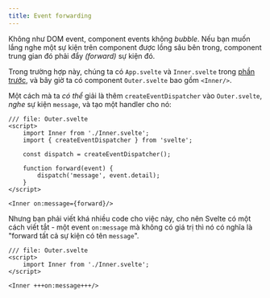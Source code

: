 ```yaml
---
title: Event forwarding
---
```


<!-- FIXME: Need link for "bubble" -->
Không như DOM event, component events không _bubble_. Nếu bạn muốn lắng nghe một sự kiện trên component được lồng sâu bên trong, component trung gian đó phải đẩy _(forward)_ sự kiện đó.

Trong trường hợp này, chúng ta có `App.svelte` và `Inner.svelte` trong [phần trước](/tutorial/component-events), và bây giờ ta có component `Outer.svelte` bao gồm `<Inner/>`.

Một cách mà ta _có thể_ giải là thêm `createEventDispatcher` vào `Outer.svelte`, _nghe_ sự kiện `message`, và tạo một handler cho nó:

```svelte
/// file: Outer.svelte
<script>
	import Inner from './Inner.svelte';
	import { createEventDispatcher } from 'svelte';

	const dispatch = createEventDispatcher();

	function forward(event) {
		dispatch('message', event.detail);
	}
</script>

<Inner on:message={forward}/>
```

Nhưng bạn phải viết khá nhiều code cho việc này, cho nên Svelte có một cách viết tắt - một event `on:message` mà không có giá trị thì nó có nghĩa là "forward tất cả sự kiện có tên `message`".

```svelte
/// file: Outer.svelte
<script>
	import Inner from './Inner.svelte';
</script>

<Inner +++on:message+++/>
```
